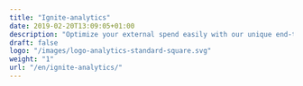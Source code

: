 ```yaml
---
title: "Ignite-analytics"
date: 2019-02-20T13:09:05+01:00
description: "Optimize your external spend easily with our unique end-to-end platform for strategic sourcing​"
draft: false
logo: "/images/logo-analytics-standard-square.svg"
weight: "1"
url: "/en/ignite-analytics/"
---
```


